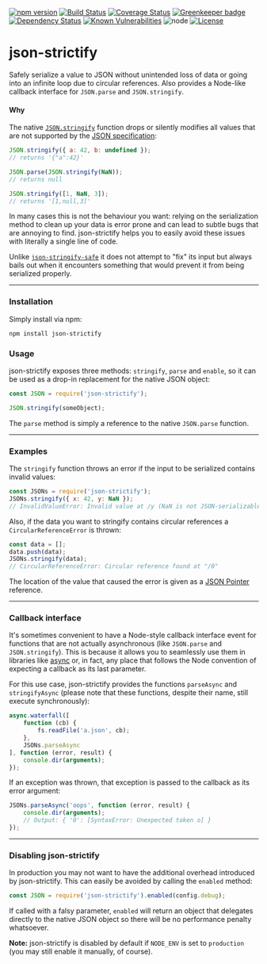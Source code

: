 [![npm version](http://img.shields.io/npm/v/json-strictify.svg)](http://badge.fury.io/js/json-strictify)
[![Build Status](http://img.shields.io/travis/pigulla/json-strictify.svg)](https://travis-ci.org/pigulla/json-strictify)
[![Coverage Status](https://img.shields.io/coveralls/pigulla/json-strictify.svg)](https://coveralls.io/r/pigulla/json-strictify)
[![Greenkeeper badge](https://badges.greenkeeper.io/pigulla/json-strictify.svg)](https://greenkeeper.io/)
[![Dependency Status](https://david-dm.org/pigulla/json-strictify.svg)](https://david-dm.org/pigulla/json-strictify)
[![Known Vulnerabilities](https://snyk.io/test/github/pigulla/json-strictify/badge.svg)](https://snyk.io/test/github/pigulla/json-strictify)
![node](https://img.shields.io/node/v/json-strictify.svg)
[![License](https://img.shields.io/npm/l/json-strictify.svg)](https://github.com/pigulla/json-strictify/blob/master/LICENSE)

# json-strictify

Safely serialize a value to JSON without unintended loss of data or going into an infinite loop due to circular references. Also provides a Node-like callback interface for `JSON.parse` and `JSON.stringify`.

#### Why

The native [`JSON.stringify`](https://developer.mozilla.org/en-US/docs/Web/JavaScript/Reference/Global_Objects/JSON/stringify) function drops or silently modifies all values that are not supported by the [JSON specification](http://www.ecma-international.org/publications/files/ECMA-ST/ECMA-404.pdf):

```js
JSON.stringify({ a: 42, b: undefined });
// returns '{"a":42}'

JSON.parse(JSON.stringify(NaN));
// returns null

JSON.stringify([1, NaN, 3]);
// returns '[1,null,3]'
```

In many cases this is not the behaviour you want: relying on the serialization method to clean up your data is error prone and can lead to subtle bugs that are annoying to find. json-strictify helps you to easily avoid these issues with literally a single line of code.

Unlike [`json-stringify-safe`](https://www.npmjs.org/package/json-stringify-safe) it does not attempt to "fix" its input but always bails out when it encounters something that would prevent it from being serialized properly.

---

### Installation

Simply install via npm:
```
npm install json-strictify
```

### Usage

json-strictify exposes three methods: `stringify`, `parse` and `enable`, so it can be used as a drop-in replacement for the native JSON object:

```javascript
const JSON = require('json-strictify');

JSON.stringify(someObject);
```

The `parse` method is simply a reference to the native `JSON.parse` function.

---

### Examples

The `stringify` function throws an error if the input to be serialized contains invalid values:
```javascript
const JSONs = require('json-strictify');
JSONs.stringify({ x: 42, y: NaN });
// InvalidValueError: Invalid value at /y (NaN is not JSON-serializable)
```

Also, if the data you want to stringify contains circular references a `CircularReferenceError` is thrown:
```javascript
const data = [];
data.push(data);
JSONs.stringify(data);
// CircularReferenceError: Circular reference found at "/0"
```

The location of the value that caused the error is given as a [JSON Pointer](http://tools.ietf.org/html/rfc6901) reference.

---

### Callback interface

It's sometimes convenient to have a Node-style callback interface event for functions that are not actually asynchronous (like `JSON.parse` and `JSON.stringify`). This is because it allows you to seamlessly use them in libraries like [async](https://github.com/caolan/async) or, in fact, any place that follows the Node convention of expecting a callback as its last parameter.

For this use case, json-strictify provides the functions `parseAsync` and `stringifyAsync` (please note that these functions, despite their name, still execute synchronously):

```js
async.waterfall([
    function (cb) {
        fs.readFile('a.json', cb);
    },
    JSONs.parseAsync
], function (error, result) {
    console.dir(arguments);
});

```

If an exception was thrown, that exception is passed to the callback as its error argument:

```js
JSONs.parseAsync('oops', function (error, result) {
    console.dir(arguments);
    // Output: { '0': [SyntaxError: Unexpected token o] }
});

```

---

### Disabling json-strictify

In production you may not want to have the additional overhead introduced by json-strictify. This can easily be avoided by calling the `enabled` method:

```javascript
const JSON = require('json-strictify').enabled(config.debug);
```

If called with a falsy parameter, `enabled` will return an object that delegates directly to the native JSON object so there will be no performance penalty whatsoever.

**Note:** json-strictify is disabled by default if `NODE_ENV` is set to `production` (you may still enable it manually, of course).  